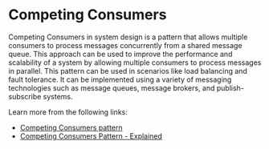 # Competing Consumers

Competing Consumers in system design is a pattern that allows multiple consumers to process messages concurrently from a shared message queue. This approach can be used to improve the performance and scalability of a system by allowing multiple consumers to process messages in parallel. This pattern can be used in scenarios like load balancing and fault tolerance. It can be implemented using a variety of messaging technologies such as message queues, message brokers, and publish-subscribe systems.

Learn more from the following links:

- [Competing Consumers pattern](https://learn.microsoft.com/en-us/azure/architecture/patterns/competing-consumers)
- [Competing Consumers Pattern - Explained](https://medium.com/event-driven-utopia/competing-consumers-pattern-explained-b338d54eff2b)